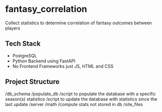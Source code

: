 # fantasy_correlation
Collect statistics to determine correlation of fantasy outcomes between players

## Tech Stack
- PostgreSQL
- Python Backend using FastAPI
- No Frontend Frameworks just JS, HTML and CSS

## Project Structure
/db_schema
/populate_db
    /script to populate the database with a specific season(s) statistics
    /script to update the database with statistics since the last update
/server
/math
    /compute stats not stored in db
/site_files


